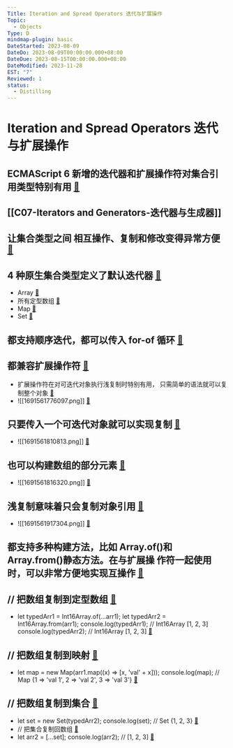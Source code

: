 ```yaml
---
Title: Iteration and Spread Operators 迭代与扩展操作
Topic:
  - Objects
Type: D
mindmap-plugin: basic
DateStarted: 2023-08-09
DateDo: 2023-08-09T00:00:00.000+08:00
DateDue: 2023-08-15T00:00:00.000+08:00
DateModified: 2023-11-28
EST: "7"
Reviewed: 1
status:
  - Distilling
---
```


# Iteration and Spread Operators 迭代与扩展操作

## ECMAScript 6 新增的迭代器和扩展操作符对集合引用类型特别有用 [📌](obsidian://jump-to-pdf?id=ProJS-ZN&annotate=9f801676-c5e0-442d)

## [[C07-Iterators and Generators-迭代器与生成器]]

## 让集合类型之间 相互操作、复制和修改变得异常方便 [📌](obsidian://jump-to-pdf?id=ProJS-ZN&annotate=a4ebc2f7-a0ee-35fc)

## 4 种原生集合类型定义了默认迭代器 [📌](obsidian://jump-to-pdf?id=ProJS-ZN&annotate=4a90a053-4b18-1dbd)

- Array [📌](obsidian://jump-to-pdf?id=ProJS-ZN&annotate=7d4c2338-0cfb-4f0b)
- 所有定型数组 [📌](obsidian://jump-to-pdf?id=ProJS-ZN&annotate=9cefba7f-e4c1-690f)
- Map [📌](obsidian://jump-to-pdf?id=ProJS-ZN&annotate=04045139-f00d-1788)
- Set [📌](obsidian://jump-to-pdf?id=ProJS-ZN&annotate=90abcd87-bd93-6b9b)

## 都支持顺序迭代，都可以传入 for-of 循环 [📌](obsidian://jump-to-pdf?id=ProJS-ZN&annotate=0e1b0556-41c6-1475)

## 都兼容扩展操作符 [📌](obsidian://jump-to-pdf?id=ProJS-ZN&annotate=bf35d48a-c8ae-475a)

- 扩展操作符在对可迭代对象执行浅复制时特别有用， 只需简单的语法就可以复制整个对象 [📌](obsidian://jump-to-pdf?id=ProJS-ZN&annotate=3dc50145-1288-1070)
- ![[1691561776097.png]] [📌](obsidian://jump-to-pdf?id=ProJS-ZN&annotate=68519783-683f-dab7)

## 只要传入一个可迭代对象就可以实现复制 [📌](obsidian://jump-to-pdf?id=ProJS-ZN&annotate=04ed2322-0033-d7bf)

- ![[1691561810813.png]] [📌](obsidian://jump-to-pdf?id=ProJS-ZN&annotate=8059ec2c-548a-6bc0)

## 也可以构建数组的部分元素 [📌](obsidian://jump-to-pdf?id=ProJS-ZN&annotate=e2fada41-689f-3aa5)

- ![[1691561816320.png]] [📌](obsidian://jump-to-pdf?id=ProJS-ZN&annotate=67b2f001-e4c0-2ce6)

## 浅复制意味着只会复制对象引用 [📌](obsidian://jump-to-pdf?id=ProJS-ZN&annotate=50d87cd0-4370-dc90)

- ![[1691561917304.png]] [📌](obsidian://jump-to-pdf?id=ProJS-ZN&annotate=3ef388e9-f4a3-bf22)

## 都支持多种构建方法，比如 Array.of()和 Array.from()静态方法。在与扩展操 作符一起使用时，可以非常方便地实现互操作 [📌](obsidian://jump-to-pdf?id=ProJS-ZN&annotate=935d9d73-5608-96b2)

## // 把数组复制到定型数组 [📌](obsidian://jump-to-pdf?id=ProJS-ZN&annotate=d18a58da-bab5-22de)

- let typedArr1 = Int16Array.of(...arr1); let typedArr2 = Int16Array.from(arr1); console.log(typedArr1); // Int16Array [1, 2, 3] console.log(typedArr2); // Int16Array [1, 2, 3] [📌](obsidian://jump-to-pdf?id=ProJS-ZN&annotate=8631b38e-4ebe-f205)

## // 把数组复制到映射 [📌](obsidian://jump-to-pdf?id=ProJS-ZN&annotate=519046fb-8ef3-0387)

- let map = new Map(arr1.map((x) => [x, 'val' + x])); console.log(map); // Map {1 => 'val 1', 2 => 'val 2', 3 => 'val 3'} [📌](obsidian://jump-to-pdf?id=ProJS-ZN&annotate=7467df8b-4146-da0d)

## // 把数组复制到集合 [📌](obsidian://jump-to-pdf?id=ProJS-ZN&annotate=a305bf4a-525c-4154)

- let set = new Set(typedArr2); console.log(set); // Set {1, 2, 3} [📌](obsidian://jump-to-pdf?id=ProJS-ZN&annotate=fdc840c0-8dc2-be6b)
- // 把集合复制回数组 [📌](obsidian://jump-to-pdf?id=ProJS-ZN&annotate=27c339ef-aa64-61b1)
- let arr2 = [...set]; console.log(arr2); // [1, 2, 3] [📌](obsidian://jump-to-pdf?id=ProJS-ZN&annotate=ad19c779-480e-4196)
